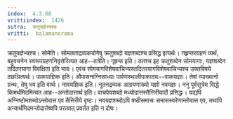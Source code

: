 ```yaml
---
index:  4.3.68
vrittiindex:  1426
sutra:  क्रतुयज्ञेभ्यश्च
vritti:  balamanorama 
---
```


क्रतुयज्ञेभ्यश्च। सोमेति। सोमलताद्रव्यकयोगेषु क्रतुशब्दो यज्ञशब्दश्च प्रसिद्ध इत्यर्थः। तह्र्रन्तरग्रहणं व्यर्थं, बहुवचनेन स्वरूपग्रहणनिवृत्तेरित्यत आह--तत्रेति। गृह्रन्त इति। ततश्च इह क्रतुशब्देन सोमयागाः, यज्ञशब्देन तदितरयागा विवक्षिता इति भावः। एवंच सोमयागविशेषवाचिभ्यस्तदितरयागविशेषवाचिभ्यश्च उक्तविषये ठछञित्यर्थः। पाकयाज्ञिक इति। औपासनाग्निसाध्याः पार्वणस्थालीपाकादयः--पाकयज्ञाः। तेषां व्याख्यानो ग्रन्थः, तेषु भव इति वार्थः। नावयज्ञिक इति। नूतनद्रव्यक आग्रयणाख्यो यज्ञो नवयज्ञः। ननु पूर्वसूत्रेम सिद्धे किमर्थमिदमित्यत आह--अन्तोदात्तार्थ इति। वाचपेयशब्दो मध्योदात्तस्तैत्तिरीयादौ प्रसिद्धः। यद्यपि अग्निष्टोमशब्दोऽन्तोदात्त एव तैत्तिरीये दृष्टः। नवयज्ञशब्दोऽपि षष्ठीसमासः समासस्वरेणान्तोदात्त एव, तथापि अन्यार्थमिदमन्तोदात्तेष्वपि परत्वात् प्रवर्तत इति न दोषः। 


